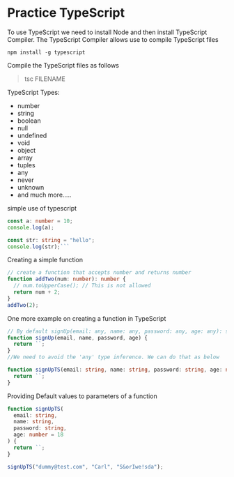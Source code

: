 # Practice TypeScript

To use TypeScript we need to install Node and then install TypeScript Compiler. The TypeScript Compiler
allows use to compile TypeScript files

```
npm install -g typescript
```

Compile the TypeScript files as follows

> tsc FILENAME

TypeScript Types:

- number
- string
- boolean
- null
- undefined
- void
- object
- array
- tuples
- any
- never
- unknown
- and much more.....

simple use of typescript

````ts
const a: number = 10;
console.log(a);

const str: string = "hello";
console.log(str);```
````

Creating a simple function

```ts
// create a function that accepts number and returns number
function addTwo(num: number): number {
  // num.toUpperCase(); // This is not allowed
  return num + 2;
}
addTwo(2);
```

One more example on creating a function in TypeScript

```ts
// By default signUp(email: any, name: any, password: any, age: any): string
function signUp(email, name, password, age) {
  return ``;
}
//We need to avoid the 'any' type inference. We can do that as below

function signUpTS(email: string, name: string, password: string, age: number) {
  return ``;
}
```

Providing Default values to parameters of a function

```ts
function signUpTS(
  email: string,
  name: string,
  password: string,
  age: number = 18
) {
  return ``;
}

signUpTS("dummy@test.com", "Carl", "S&orIwe!sda");
```
